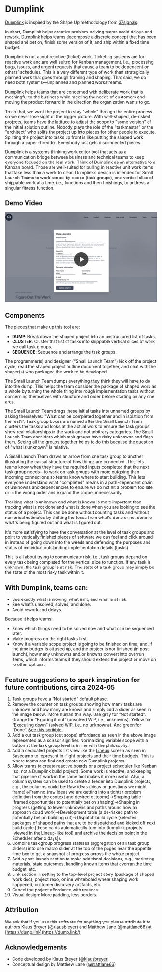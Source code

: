 # Dumplink

[Dumplink](https://dump.link) is inspired by the Shape Up methodology from [37signals](https://37signals.com).

In short, Dumplink helps creative problem-solving teams avoid delays and rework. Dumplink helps teams decompose a discrete concept that has been shaped and bet on, finish some version of it, and ship within a fixed time budget.

Dumplink is not about reactive (ticket) work. Ticketing systems are for reactive work and are well suited for Kanban management, i.e., processing bugs, issues, and urgent requests that cause a team to be dependent on others’ schedules. This is a very different type of work than strategically planned work that goes through framing and shaping. That said, we do need both systems—unplanned and planned workstreams.

Dumplink helps teams that are concerned with deliberate work that is meaningful to the business while meeting the needs of customers and moving the product forward in the direction the organization wants to go.

To do that, we want the project to stay "whole" through the entire process so we never lose sight of the bigger picture. With well-shaped, de-risked projects, teams have the latitude to adjust the scope to "some version" of the initial solution outline. Nobody plays the role of the "taskmaster" or the "architect" who splits the project up into pieces for other people to execute. Splitting the project into tasks up front is like putting the shaped work through a paper shredder. Everybody just gets disconnected pieces.

Dumplink is a systems thinking work editor tool that acts as a communication bridge between business and technical teams to keep everyone focused on the real work. Think of Dumplink as an alternative to a Kanban board. Those are well-suited for pulling in reactive unit work items that take less than a week to clear. Dumplink’s design is intended for Small Launch Teams to work scope-by-scope (task groups), one vertical slice of shippable work at a time, i.e., functions and then finishings, to address a singular fitness function.

## Demo Video

[![Demo-Video](readme_thumbnail.png)](https://youtu.be/CSEhIJ7safA)

## Components

The pieces that make up this tool are:

- **DUMP**: Break down the shaped project into an unstructured list of tasks.
- **CLUSTER**: Cluster that list of tasks into shippable vertical slices of work we call task groups.
- **SEQUENCE**: Sequence and arrange the task groups.

The programmer(s) and designer (“Small Launch Team”) kick off the project cycle, read the shaped project outline document together, and chat with the shaper(s) who packaged the work to be developed.

The Small Launch Team dumps everything they think they will have to do into the dump. This helps the team consider the package of shaped work as a whole by turning the whole thing into rough implementation tasks without concerning themselves with structure and order before starting on any one area.

The Small Launch Team drags these initial tasks into unnamed groups by asking themselves: "What can be completed together and in isolation from the rest?". Task group boxes are named after the Small Launch Team clusters the tasks and looks at the actual work to ensure the task groups show real relationships in the work and not arbitrary categories. The Small Launch Team considers which task groups have risky unknowns and flags them. Seeing all the groups together helps to do this because the question of "what is unknown" is relative.

A Small Launch Team draws an arrow from one task group to another illustrating the causal structure of how things are connected. This lets teams know when they have the required inputs completed that the next task group needs—to work on task groups with more outgoing than incoming connections so teams know where to start building. This lets everyone understand what "completed" means in a path-dependent chain of unknowns and dependencies to ensure we do not hit a problem too late or in the wrong order and expand the scope unnecessarily.

Tracking what is unknown and what is known is more important than tracking what is not done and what is done when you are looking to see the status of a project. This can be done without counting tasks and without numerical estimates by shifting the focus from what's done or not done to what's being figured out and what is figured out.

It's more satisfying to have the conversation at the level of task groups and point to vertically finished pieces of software we can feel and click around in instead of going down into the weeds and defending the purposes and status of individual outstanding implementation details (tasks).

This is all about trying to communicate risk, i.e., task groups depend on every task being completed for the vertical slice to function. If any task is unknown, the task group is at risk. The state of a task group may simply be the state of the most risky task within it.

## With Dumplink, teams can:

- See exactly what is moving, what isn’t, and what is at risk.
- See what’s unsolved, solved, and done.
- Avoid rework and delays.

Because it helps teams:

- Know which things need to be solved now and what can be sequenced later.
- Make progress on the right tasks first.
- Know if a variable scope project is going to be finished on time; and, if the time budget is all used up, and the project is not finished (in post-launch), how many unknowns and/or knowns convert into overrun items, which informs teams if they should extend the project or move on to other options.

## Feature suggestions to spark inspiration for future contributions, circa 2024-05

1. Task groups have a “Not started” default phase.
2. Remove the counter on task groups showing how many tasks are unknown and how many are known and simply add a slider as seen in the image below.  More human this way. Use gray for “Not started”. Orange for “Figuring it out” (unsolved WIP, i.e., unknowns). Yellow for “Executing down” (solved WIP, i.e., no unknowns). And green for “Done”. [See this scribble.](readme_scribble.png)
3. Add a cut task group (cut scope) affordance as seen in the above image represented as a scissor signifier. Normalizing variable scope with a button at the task group level is in line with the philosophy.
4. Add a dedicated projects list view like the [Lineup](https://3.basecamp-help.com/article/668-lineup) screen as seen in Basecamp to represent in-flight projects and their time budgets. This is where teams can find and create new Dumplink projects.
5. Allow teams to create reactive boards or a project scheduler like Kanban (so, not a Dumplink build project). Some work is reactive, and keeping that pipeline of work in the same tool makes it more useful. Also, a column system can be used to create a feeder into Dumplink projects, e.g., the columns could be: Raw ideas (ideas or questions we might frame)→Framing (raw ideas we are getting into a tighter problem definition from the context and desired outcome)→Shaping table (framed opportunities to potentially bet on shaping)→Shaping in progress (getting to fewer unknowns and paths around how an approach could work)→Development table (a de-risked path to potentially bet on building out)→Dispatch build cycle (selected packages of shaped paths that are to be dispatched and kicked off next build cycle [these cards automatically turn into Dumplink projects (viewed in the Lineup-like tool) and archive the decision point in the Scheduler after x days]).
6. Combine task group progress statuses (aggregation of all task group sliders) into one macro slider at the top of the pages near the appetite time box to get a snapshot of progress across the whole project.
7. Add a post-launch section to make additional decisions, e.g., marketing materials, state outcomes, handling known items that overran the time budget, etc.
8. Link section in setting to the top-level project story (package of shaped work doc), project repo, online whiteboard where shaping work happened, customer discovery artifacts, etc.
9. Cancel the project affordance with reasons.
10. Visual design: More padding, less borders.

## Attribution

We ask that if you use this software for anything you please attribute it to authors Klaus Breyer ([@klausbreyer](https://github.com/klausbreyer)) and Matthew Lane ([@mattlane66](https://github.com/mattlane66)) at [https://dump.link](https://dump.link/)

## Acknowledgements

- Code developed by Klaus Breyer ([@klausbreyer](https://github.com/klausbreyer))
- Conceptual design by Matthew Lane ([@mattlane66](https://github.com/mattlane66))
